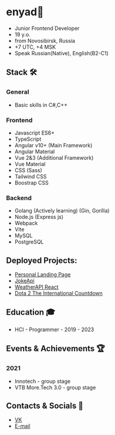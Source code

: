 # enyad👋
- Junior Frontend Developer
- 19 y.o.
- from Novosibirsk, Russia
- +7 UTC, +4 MSK
- Speak Russian(Native), English(B2-C1)

## Stack 🛠️
### General
- Basic skills in C#,C++
### Frontend
- Javascript ES6+
- TypeScript
- Angular v10+ (Main Framework)
- Angular Material
- Vue 2&3 (Additional Framework)
- Vue Material
- CSS (Sass)
- Tailwind CSS
- Boostrap CSS
### Backend
- Golang (Actively learning) (Gin, Gorilla)
- Node.js (Express js)
- Webpack
- Vite
- MySQL
- PostgreSQL

## Deployed Projects:
- [Personal Landing Page](https://enyaaad.github.io/LandingPage/)
- [JokeApi](https://enyaaad.github.io/joke-api)
- [WeatherAPI React](https://enyaaad.github.io/ReactWeather/)
- [Dota 2 The International Countdown](https://enyaaad.github.io/TICountdown/)

## Education 🎓
- HCI - Programmer - 2019 - 2023


## Events & Achievements 🏆
### 2021
- Innotech - group stage
- VTB More.Tech 3.0 - group stage

## Contacts & Socials 📮
- [VK](https://vk.com/enyaaad)
- [E-mail](mailto://enindima1@gmail.com)
